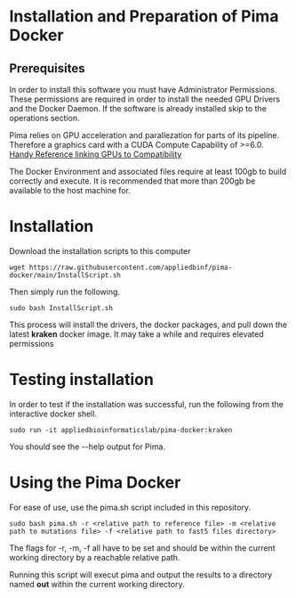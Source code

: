 # Installation and Preparation of Pima Docker

## Prerequisites

In order to install this software you must have Administrator Permissions. These permissions are required in order to install the needed GPU Drivers and the Docker Daemon. If the software is already installed skip to the operations section.

Pima relies on GPU acceleration and parallezation for parts of its pipeline. Therefore a graphics card with a CUDA Compute Capability of >=6.0. [Handy Reference linking GPUs to Compatibility](https://developer.nvidia.com/cuda-gpus#compute)

The Docker Environment and associated files require at least 100gb to build correctly and execute. It is recommended that more than 200gb be available to the host machine for.

# Installation

Download the installation scripts to this computer

```commandline
wget https://raw.githubusercontent.com/appliedbinf/pima-docker/main/InstallScript.sh
```

Then simply run the following.

```commandline
sudo bash InstallScript.sh
```

This process will install the drivers, the docker packages, and pull down the latest **kraken** docker image. It may take a while and requires elevated permissions

# Testing installation
In order to test if the installation was successful, run the following from the interactive docker shell.
```commandline
sudo run -it appliedbioinformaticslab/pima-docker:kraken
```

You should see the --help output for Pima.

# Using the Pima Docker
For ease of use, use the pima.sh script included in this repository.

```commandline
sudo bash pima.sh -r <relative path to reference file> -m <relative path to mutations file> -f <relative path to fast5 files directory>
```
The flags for -r, -m, -f all have to be set and should be within the current working directory by a reachable relative path. 

Running this script will execut pima and output the results to a directory named **out** within the current working directory.
